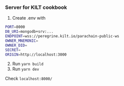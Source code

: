 ### Server for KILT cookbook

1. Create .env with
```bash
PORT=8000
DB_URI=mongodb+srv:...
ENDPOINT=wss://peregrine.kilt.io/parachain-public-ws
OWNER_MNEMONIC=
OWNER_DID=
SECRET=
ORIGIN=http://localhost:3000
```
2. Run `yarn build`
3. Run `yarn dev`

Check `localhost:8000/`
